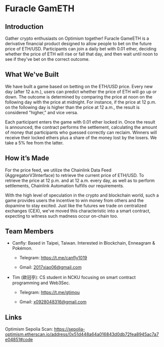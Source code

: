 # Furacle GamETH

## Introduction
Gather crypto enthusiasts on Optimism together!
Furacle GameETH is a derivative financial product designed to allow people to bet on the future price of ETH/USD. Participants can join a daily bet with 0.01 ether, deciding whether the price of ETH will rise or fall that day, and then wait until noon to see if they've bet on the correct outcome.

## What We've Built
We have built a game based on betting on the ETH/USD price. Every new day (after 12 a.m.), users can predict whether the price of ETH will go up or down. The outcome is determined by comparing the price at noon on the following day with the price at midnight. For instance, if the price at 12 p.m. on the following day is higher than the price at 12 a.m., the result is considered "higher," and vice versa.

Each participant enters the game with 0.01 ether locked in. Once the result is announced, the contract performs the settlement, calculating the amount of money that participants who guessed correctly can reclaim. Winners will receive their locked ethers plus a share of the money lost by the losers. We take a 5% fee from the latter.

## How it’s Made
For the price feed, we utilize the Chainlink Data Feed (AggregatorV3Interface) to retrieve the current price of ETH/USD. To retrieve the price at 12 p.m. and at 12 a.m. every day, as well as to perform settlements, Chainlink Automation fulfills our requirements.

With the high level of speculation in the crypto and blockchain world, such a game provides users the incentive to win money from others and the dopamine to stay excited. Just like the futures we trade on centralized exchanges (CEX), we've moved this characteristic into a smart contract, expecting to witness such madness occur on-chain too.

## Team Members
- Canfly: Based in Taipei, Taiwan. Interested in Blockchain, Enneagram & Pokémon.

    - Telegram: https://t.me/canfly1019

    - Gmail: 2017xiao06@gmail.com

- Tim (歐冠亭): CS student in NCKU focusing on smart contract programming and Web3Sec.

    - Telegram: https://t.me/gtimou

    - Gmail: x0928048316@gmail.com



## Links
Optimism Sepolia Scan: https://sepolia-optimism.etherscan.io/address/0x51d448a64a016843d0db72fea8945ac7a7e04851#code
